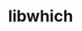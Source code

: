 ---
title: "libwhich"
layout: cache
categories: [package, develop-2023-12-24]
meta: {"versions": ["1.1.0"], "compilers": ["gcc@=11.4.0"], "oss": ["ubuntu20.04"], "platforms": ["linux"], "targets": ["x86_64_v3"], "stacks": ["e4s", "root"], "num_specs": 1, "num_specs_by_stack": {"e4s": 1, "root": 1}}
spec_details: [{"hash": "diq32dy23ubvj6mqmopao5lswshr6nln", "compiler": "gcc@=11.4.0", "versions": ["1.1.0"], "os": "ubuntu20.04", "platform": "linux", "target": "x86_64_v3", "variants": ["build_system=generic"], "stacks": ["e4s", "root"], "size": "-", "tarball": "https://binaries.spack.io/releases/develop-2023-12-24/build_cache/linux-ubuntu20.04-x86_64_v3/gcc-11.4.0/libwhich-1.1.0/linux-ubuntu20.04-x86_64_v3-gcc-11.4.0-libwhich-1.1.0-diq32dy23ubvj6mqmopao5lswshr6nln.spack"}]
---